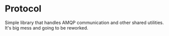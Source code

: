 # Protocol

Simple library that handles AMQP communication and other shared utilities.
It's big mess and going to be reworked.